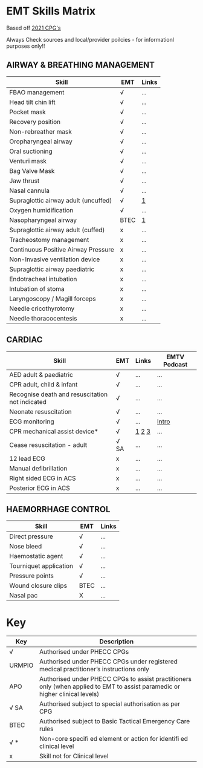 # EMT Skills Matrix
Based off [2021 CPG's](https://phecc.sharepoint.com/sites/ClinicalPractice/Committees/Forms/AllItems.aspx?id=%2Fsites%2FClinicalPractice%2FCommittees%2FMAC%2FCPGs%2F2021%20%2D%20Publication%2FApproved%20CPGs%20FINAL%20for%20WEB%2FPHECC%20CPG%202023%20%2D%20EMT%2DBTEC%20v1%20FINAL%20RC%2026072023%2Epdf&parent=%2Fsites%2FClinicalPractice%2FCommittees%2FMAC%2FCPGs%2F2021%20%2D%20Publication%2FApproved%20CPGs%20FINAL%20for%20WEB&p=true&ga=1)

Always Check sources and local/provider poilcies - for informationl purposes only!!


## AIRWAY & BREATHING MANAGEMENT
Skill | EMT | Links
----- | ----- | -----
FBAO management | √ | ...
Head tilt chin lift | √ | ...
Pocket mask | √ | ...
Recovery position | √ | ...
Non-rebreather mask | √ | ...
Oropharyngeal airway | √ | ...
Oral suctioning | √ | ...
Venturi mask | √ | ...
Bag Valve Mask | √ | ...
Jaw thrust | √ | ...
Nasal cannula | √ | ...
Supraglottic airway adult (uncuffed) | √ | [1](https://www.youtube.com/watch?v=ae1Yr0fbz98)
Oxygen humidification | √ | ...
Nasopharyngeal airway | BTEC | [1](https://www.youtube.com/watch?v=2kofRWNgQCc)
Supraglottic airway adult (cuffed) | x | ...
Tracheostomy management | x | ...
Continuous Positive Airway Pressure  | x | ...
Non-Invasive ventilation device | x | ...
Supraglottic airway paediatric | x | ...
Endotracheal intubation  | x | ...
Intubation of stoma | x | ...
Laryngoscopy / Magill forceps | x | ...
Needle cricothyrotomy | x | ...
Needle thoracocentesis | x | ...


## CARDIAC
Skill | EMT | Links | EMTV Podcast
----- | ----- | ----- | -----
AED adult & paediatric | √ | ... | ...
CPR adult, child & infant | √ | ... | ...
Recognise death and resuscitation not indicated | √ | ...  | ...
Neonate resuscitation | √ | ...  | ...
ECG monitoring | √ | ... | [Intro](https://open.spotify.com/episode/7i6uAXkmZT2sSHx2KZzkm8?si=8v2jFEsBRJ6v1_ZybojPCQ)
CPR mechanical assist device* | √ | [1](https://www.youtube.com/watch?v=Ro4j_uoioRA) [2](https://www.youtube.com/watch?v=7qY8kP15a70) [3](https://www.youtube.com/watch?v=HAz0suSEL7w)  | ...
Cease resuscitation - adult | √ SA | ...  | ...
12 lead ECG | x | ...  | ...
Manual defibrillation | x | ... | ...
Right sided ECG in ACS | x | ... | ...
Posterior ECG in ACS | x | ... | ...

## HAEMORRHAGE CONTROL
Skill | EMT | Links
----- | ----- | -----
Direct pressure | √ | ...
Nose bleed | √ | ...
Haemostatic agent | √ | ...
Tourniquet application | √ | ...
Pressure points | √ | ...
Wound closure clips | BTEC | ...
Nasal pac | X | ...


# Key
Key | Description
----- | ----- 
√ | Authorised under PHECC CPGs
URMPIO | Authorised under PHECC CPGs under registered medical practitioner’s instructions only
APO | Authorised under PHECC CPGs to assist practitioners only (when applied to EMT to assist paramedic or higher clinical levels)
√ SA | Authorised subject to special authorisation as per CPG
BTEC | Authorised subject to Basic Tactical Emergency Care rules
√ * | Non-core specifi ed element or action for identifi ed clinical level
x | Skill not for Clinical level

